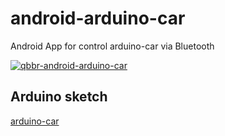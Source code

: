 # android-arduino-car

Android App for control arduino-car via Bluetooth

[![qbbr-android-arduino-car](https://i.imgur.com/4GMQ338l.jpg)](https://i.imgur.com/4GMQ338.jpg)

## Arduino sketch

[arduino-car](https://github.com/qbbr/arduino-car)
